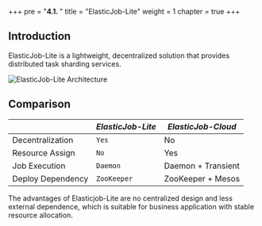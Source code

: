 +++
pre = "<b>4.1. </b>"
title = "ElasticJob-Lite"
weight = 1
chapter = true
+++

## Introduction

ElasticJob-Lite is a lightweight, decentralized solution that provides distributed task sharding services.

![ElasticJob-Lite Architecture](https://shardingsphere.apache.org/elasticjob/current/img/architecture/elasticjob_lite.png)

## Comparison

|                   | *ElasticJob-Lite* | *ElasticJob-Cloud* |
| ----------------- | ----------------- | ------------------ |
| Decentralization  | `Yes`             | No                 |
| Resource Assign   | `No`              | Yes                |
| Job Execution     | `Daemon`          | Daemon + Transient |
| Deploy Dependency | `ZooKeeper`       | ZooKeeper + Mesos  |

The advantages of Elasticjob-Lite are no centralized design and less external dependence, 
which is suitable for business application with stable resource allocation.
